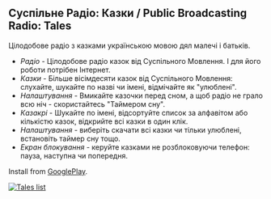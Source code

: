 ## Суспільне Радіо: Казки / Public Broadcasting Radio: Tales
Цілодобове радіо з казками українською мовою дял малечі і батьків.

* *Радіо* - Цілодобове радіо казок від Суспільного Мовлення. І для його роботи потрібен Інтернет.
* *Казки* - Більше вісімдесяти казок від Суспільного Мовлення: слухайте, шукайте по назві чи імені, відмічайте як "улюблені".
* *Налаштування* - Вмикайте казочки перед сном, а щоб радіо не грало всю ніч - скористайтесь "Таймером сну".
* *Казакрі* - Шукайте по імені, відсортуйте список за алфавітом або кількістю казок, відкрийте всі казки в один клік.
* *Налаштування* - виберіть скачати всі казки чи тільки улюблені, встановіть таймер сну тощо.
* *Екран блокування* - керуйте казками не розблоковуючи телефон: пауза, наступна чи попередня.

Install from [GooglePlay](https://play.google.com/store/apps/details?id=media.suspilne.kazky).

[![Tales list](https://lh3.googleusercontent.com/3z4L_iIyJrU2ZvpsBgVZKm8VCgSJfS1kZDmg2zMDp6XpELObSTD4-rpJmfXE2tqHv18=s180-rw)](https://play.google.com/store/apps/details?id=media.suspilne.kazky)
